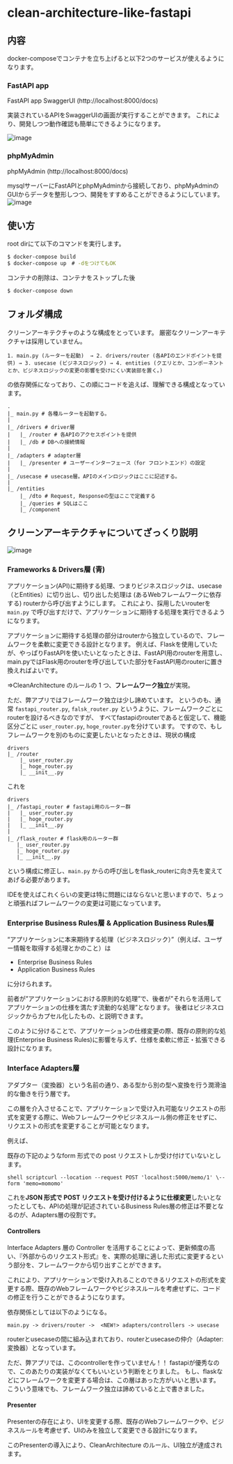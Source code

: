 # clean-architecture-like-fastapi

## 内容
docker-composeでコンテナを立ち上げると以下2つのサービスが使えるようになります。

### FastAPI app
FastAPI app SwaggerUI (http://localhost:8000/docs)

実装されているAPIをSwaggerUIの画面が実行することができます。
これにより、開発しつつ動作確認も簡単にできるようになります。

![image](https://user-images.githubusercontent.com/55648865/186562567-b13a4a76-dcf3-4ad5-98d2-671348eeec07.png)

### phpMyAdmin
phpMyAdmin (http://localhost:8000/docs)

mysqlサーバーにFastAPIとphpMyAdminから接続しており、phpMyAdminのGUIからデータを整形しつつ、開発をすすめることができるようにしています。
![image](https://user-images.githubusercontent.com/55648865/186562687-042c4ac4-8a38-4d5d-acc7-fa81dd19ca12.png)

## 使い方
root dirにて以下のコマンドを実行します。
```bash
$ docker-compose build
$ docker-compose up　# -dをつけてもOK
```

コンテナの削除は、コンテナをストップした後
```bash
$ docker-compose down
```

## フォルダ構成
クリーンアーキテクチャのような構成をとっています。
厳密なクリーンアーキテクチャは採用していません。

```
1. main.py (ルーターを起動)  → 2. drivers/router (各APIのエンドポイントを提供) → 3. usecase (ビジネスロジック) → 4. entities (クエリとか、コンポーネントとか、ビジネスロジックの変更の影響を受けにくい実装部を置く。)
```

の依存関係になっており、この順にコードを追えば、理解できる構成となっています。

```
.
|_ main.py # 各種ルーターを起動する。
|
|_ /drivers # driver層
|   |_ /router # 各APIのアクセスポイントを提供
|   |_ /db # DBへの接続情報
|
|_ /adapters # adapter層
|   |_ /presenter # ユーザーインターフェース（for フロントエンド）の設定
|
|_ /usecase # usecase層。APIのメインロジックはここに記述する。
|
|_ /entities
    |_ /dto # Request, Responseの型はここで定義する
    |_ /queries # SQLはここ
    |_ /component
```

## クリーンアーキテクチャについてざっくり説明
![image](https://user-images.githubusercontent.com/55648865/186561594-5539edf8-37e6-4134-b185-8984d9a92350.png)

### Frameworks & Drivers層 (青)
アプリケーション(API)に期待する処理、つまりビジネスロジックは、usecase（とEntities）に切り出し、切り出した処理は (あるWebフレームワークに依存する) routerから呼び出すようにします。
これにより、採用したいrouterを `main.py` で呼び出すだけで、アプリケーションに期待する処理を実行できるようになります。

アプリケーションに期待する処理の部分はrouterから独立しているので、フレームワークを柔軟に変更できる設計となります。
例えば、Flaskを使用していたが、やっぱりFastAPIを使いたいとなったときは、FastAPI用のrouterを用意し、main.pyではFlask用のrouterを呼び出していた部分をFastAPI用のrouterに置き換えればよいです。

⇒CleanArchitecture のルールの 1 つ、**フレームワーク独立**が実現。

ただ、弊アプリではフレームワーク独立は少し諦めています。
というのも、通常 `fastapi_router.py`, `falsk_router.py` というように、フレームワークごとにrouterを設けるべきなのですが、
すべてfastapiのrouterであると仮定して、機能区分ごとに `user_router.py`, `hoge_router.py`を分けています。
ですので、もしフレームワークを別のものに変更したいとなったときは、現状の構成
```
drivers
|_ /router
    |_ user_router.py
    |_ hoge_router.py
    |_ __init__.py 
```
これを
```
drivers
|_ /fastapi_router # fastapi用のルーター群
|   |_ user_router.py
|   |_ hoge_router.py
|   |_ __init__.py 
|
|_ /flask_router # flask用のルーター群
   |_ user_router.py
   |_ hoge_router.py
   |_ __init__.py 
```
という構成に修正し、`main.py` からの呼び出しをflask_routerに向き先を変えてあげる必要があります。

IDEを使えばこれくらいの変更は特に問題にはならないと思いますので、ちょっと頑張ればフレームワークの変更は可能になっています。

### Enterprise Business Rules層 & Application Business Rules層

“アプリケーションに本来期待する処理（ビジネスロジック）”（例えば、ユーザー情報を取得する処理とかのこと）は

- Enterprise Business Rules
- Application Business Rules

に分けられます。

前者が”アプリケーションにおける原則的な処理”で、後者が”それらを活用してアプリケーションの仕様を満たす流動的な処理”となります。
後者はビジネスロジックからカプセル化したもの、と説明できます。

このように分けることで、アプリケーションの仕様変更の際、既存の原則的な処理(Enterprise Business Rules)に影響を与えず、仕様を柔軟に修正・拡張できる設計になります。

### Interface Adapters層
アダプター（変換器）という名前の通り、ある型から別の型へ変換を行う潤滑油的な働きを行う層です。

この層を介入させることで、アプリケーションで受け入れ可能なリクエストの形式を変更する際に、Webフレームワークやビジネスルール側の修正をせずに、リクエストの形式を変更することが可能となります。

例えば、

既存の下記のようなform 形式での post リクエストしか受け付けていないとします。

`shell scriptcurl --location --request POST 'localhost:5000/memo/1' \--form 'memo=momomo'`

これを**JSON 形式で POST リクエストを受け付けるように仕様変更**したいとなったとしても、APIの処理が記述されているBusiness Rules層の修正は不要となるのが、Adapters層の役割です。

#### Controllers

Interface Adapters 層の Controller を活用することによって、更新頻度の高い、『外部からのリクエスト形式』を、実際の処理に適した形式に変更するという部分を、フレームワークから切り出すことができます。

これにより、アプリケーションで受け入れることのできるリクエストの形式を変更する際、既存のWebフレームワークやビジネスルールを考慮せずに、コードの修正を行うことができるようになります。

依存関係としては以下のようになる。

```
main.py -> drivers/router ->  <NEW!> adapters/controllers -> usecase
```

routerとusecaseの間に組み込まれており、routerとusecaseの仲介（Adapter: 変換器）となっています。

ただ、弊アプリでは、このcontrollerを作っていません！！
fastapiが優秀なので、このあたりの実装がなくてもいいという判断をとりました。
もし、flaskなどにフレームワークを変更する場合は、この層はあった方がいいと思います。
こういう意味でも、フレームワーク独立は諦めていると上で書きました。

#### Presenter

Presenterの存在により、UIを変更する際、既存のWebフレームワークや、ビジネスルールを考慮せず、UIのみを独立して変更できる設計になります。

このPresenterの導入により、CleanArchitecture のルール、UI独立が達成されます。

